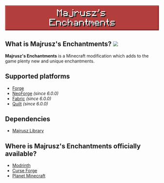 ![Mod logo](https://github.com/Majrusz/MinecraftCommon/blob/main/Enchantments/logo.png?raw=true)

## What is Majrusz's Enchantments? [![](http://cf.way2muchnoise.eu/full_wonderful-enchantments_downloads.svg)](https://www.curseforge.com/minecraft/mc-mods/wonderful-enchantments)
**Majrusz's Enchantments** is a Minecraft modification which adds to the game plenty new and unique enchantments.

## Supported platforms
- [Forge](https://files.minecraftforge.net/net/minecraftforge/forge/)
- [NeoForge](https://neoforged.net) _(since 6.0.0)_
- [Fabric](https://fabricmc.net) _(since 6.0.0)_
- [Quilt](https://quiltmc.org) _(since 6.0.0)_

## Dependencies
- [Majrusz Library](https://github.com/Majrusz/MajruszLibrary/tree/1.20.X)

## Where is Majrusz's Enchantments officially available?
- [Modrinth](https://modrinth.com/mod/majruszs-enchantments)
- [Curse Forge](https://www.curseforge.com/minecraft/mc-mods/wonderful-enchantments)
- [Planet Minecraft](https://www.planetminecraft.com/mod/wonderful-enchantments/)
